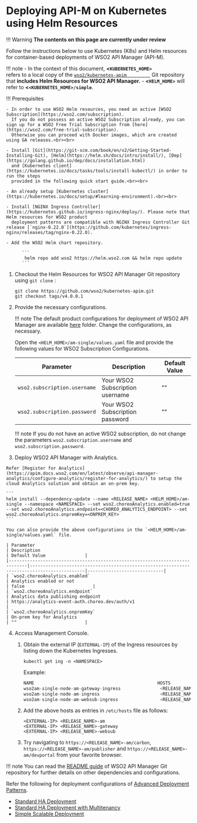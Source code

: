 # Deploying API-M on Kubernetes using Helm Resources

!!! Warning
    **The contents on this page are currently under review**

Follow the instructions below to use Kubernetes (K8s) and Helm resources for container-based deployments of WSO2 API Manager (API-M).

!!! note
        -   In the context of this document, **&lt;`KUBERNETES_HOME>         `** refers to a local copy of the [`wso2/kubernetes-apim         `](https://github.com/wso2/kubernetes-apim/) Git repository that **includes Helm Resources for WSO2 API Manager.**
        -   **&lt;`HELM_HOME>`** will refer to **&lt;`<KUBERNETES_HOME>/simple`**.

!!! Prerequisites
    
    - In order to use WSO2 Helm resources, you need an active [WSO2 Subscription](https://wso2.com/subscription).
      If you do not possess an active WSO2 Subscription already, you can sign up for a WSO2 Free Trial Subscription from [here](https://wso2.com/free-trial-subscription).
      Otherwise you can proceed with Docker images, which are created using GA releases.<br><br>
    
    - Install [Git](https://git-scm.com/book/en/v2/Getting-Started-Installing-Git), [Helm](https://helm.sh/docs/intro/install/), [Dep](https://golang.github.io/dep/docs/installation.html)
      and [Kubernetes client](https://kubernetes.io/docs/tasks/tools/install-kubectl/) in order to run the steps
      provided in the following quick start guide.<br><br>
    
    - An already setup [Kubernetes cluster](https://kubernetes.io/docs/setup/#learning-environment).<br><br>
    
    - Install [NGINX Ingress Controller](https://kubernetes.github.io/ingress-nginx/deploy/). Please note that Helm resources for WSO2 product
      deployment patterns are compatible with NGINX Ingress Controller Git release [`nginx-0.22.0`](https://github.com/kubernetes/ingress-nginx/releases/tag/nginx-0.22.0).
    
    - Add the WSO2 Helm chart repository.
        
          ```
           helm repo add wso2 https://helm.wso2.com && helm repo update
          ```

1.  Checkout the Helm Resources for WSO2 API Manager Git repository using `git clone` :

    ```
    git clone https://github.com/wso2/kubernetes-apim.git
    git checkout tags/v4.0.0.1
    ```

2.  Provide the necessary configurations.

    !!! note
        The default product configurations for deployment of WSO2 API Manager are available [here](https://github.com/wso2/kubernetes-apim/tree/v4.0.0.1/simple/am-single/templates) folder. Change the configurations, as necessary.

    Open the `<HELM_HOME>/am-single/values.yaml` file and provide the following values for WSO2 Subscription Configurations.
    
     
    | Parameter                                                                   | Description                                                                               | Default Value               |
    |-----------------------------------------------------------------------------|-------------------------------------------------------------------------------------------|-----------------------------|
    | `wso2.subscription.username`                                                | Your WSO2 Subscription username                                                           | ""                          |
    | `wso2.subscription.password`                                                | Your WSO2 Subscription password                                                           | ""                          |
    
    !!! note
        If you do not have an active WSO2 subscription, do not change the parameters `wso2.subscription.username` and `wso2.subscription.password`. 


3.   Deploy WSO2 API Manager with Analytics.
    
    Refer [Register for Analytics](https://apim.docs.wso2.com/en/latest/observe/api-manager-analytics/configure-analytics/register-for-analytics/) to setup the cloud Analytics solution and obtain an on-prem key.

    ```
    helm install --dependency-update --name <RELEASE_NAME> <HELM_HOME>/am-single --namespace <NAMESPACE> --set wso2.choreoAnalytics.enabled=true --set wso2.choreoAnalytics.endpoint=<CHOREO_ANALYTICS_ENDPOINT> --set wso2.choreoAnalytics.onpremKey=<ONPREM_KEY>
    ```

    You can also provide the above configurations in the `<HELM_HOME>/am-single/values.yaml` file.

    | Parameter                                                                   | Description                                                                               | Default Value               |
    |-----------------------------------------------------------------------------|-------------------------------------------------------------------------------------------|-----------------------------|
    | `wso2.choreoAnalytics.enabled`                                                | Analytics enabled or not                                                           | false                          |
    | `wso2.choreoAnalytics.endpoint`                                                | Analytics data publishing endpoint                                                           | https://analytics-event-auth.choreo.dev/auth/v1                          |
    | `wso2.choreoAnalytics.onpremKey`                                                | On-prem key for Analytics                                                           | ""                          |


4.  Access Management Console.

    1.  Obtain the external IP (`EXTERNAL-IP`) of the Ingress resources by listing down the Kubernetes Ingresses.
    
        ```
        kubectl get ing -n <NAMESPACE>
        ```
        Example:
        ``` java
        NAME                                               HOSTS                                ADDRESS          PORTS      AGE
        wso2am-single-node-am-gateway-ingress               <RELEASE_NAME>-gateway                <EXTERNAL-IP>    80, 443    7m
        wso2am-single-node-am-ingress                       <RELEASE_NAME>-am                     <EXTERNAL-IP>    80, 443    7m
        wso2am-single-node-am-websub-ingress                <RELEASE_NAME>-websub                 <EXTERNAL-IP>    80, 443    7m
        ```

    2.  Add the above hosts as entries in `/etc/hosts` file as follows:
    
          ```
          <EXTERNAL-IP>	<RELEASE_NAME>-am
          <EXTERNAL-IP>	<RELEASE_NAME>-gateway
          <EXTERNAL-IP>	<RELEASE_NAME>-websub
          ```

    3.  Try navigating to `https://<RELEASE_NAME>-am/carbon`, `https://<RELEASE_NAME>-am/publisher` and `https://<RELEASE_NAME>-am/devportal` from your favorite browser.
    
!!! note
    You can read the [README guide](https://github.com/wso2/kubernetes-apim/blob/v4.0.0.1/simple/am-single/README.md) of WSO2 API Manager Git repository for further details on other dependencies and configurations. 

Refer the following for deployment configurations of [Advanced Deployment Patterns](https://apim.docs.wso2.com/en/latest/install-and-setup/setup/deployment-overview/).

- [Standard HA Deployment](https://github.com/wso2/kubernetes-apim/blob/v4.0.0.1/advanced/am-pattern-1/README.md)
- [Standard HA Deployment with Multitenancy](https://github.com/wso2/kubernetes-apim/blob/v4.0.0.1/advanced/am-pattern-2/README.md)
- [Simple Scalable Deployment](https://github.com/wso2/kubernetes-apim/blob/v4.0.0.1/advanced/am-pattern-3/README.md)
